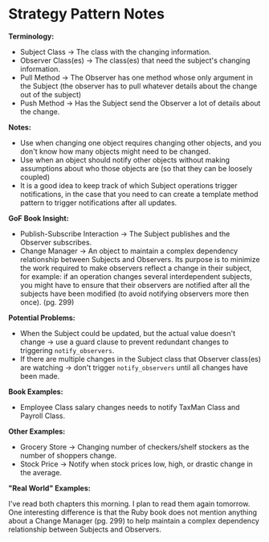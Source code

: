 # Strategy Pattern Notes

**Terminology:**
- Subject Class -> The class with the changing information.
- Observer Class(es) -> The class(es) that need the subject's changing information.
- Pull Method -> The Observer has one method whose only argument in the Subject (the observer has to pull whatever details about the change out of the subject)
- Push Method -> Has the Subject send the Observer a lot of details about the change.

**Notes:**
- Use when changing one object requires changing other objects, and you don't know how many objects might need to be changed.
- Use when an object should notify other objects without making assumptions about who those objects are (so that they can be loosely coupled)
- It is a good idea to keep track of which Subject operations trigger notifications, in the case that you need to can create a template method pattern to trigger notifications after all updates.

**GoF Book Insight:**
- Publish-Subscribe Interaction -> The Subject publishes and the Observer subscribes.
- Change Manager -> An object to maintain a complex dependency relationship between Subjects and Observers. Its purpose is to minimize the work required to make observers reflect a change in their subject, for example: if an operation changes several interdependent subjects, you might have to ensure that their observers are notified after all the subjects have been modified (to avoid notifying observers more then once). (pg. 299)

**Potential Problems:**
- When the Subject could be updated, but the actual value doesn't change -> use a guard clause to prevent redundant changes to triggering `notify_observers`.
- If there are multiple changes in the Subject class that Observer class(es) are watching -> don't trigger `notify_observers` until all changes have been made.


**Book Examples:**
- Employee Class salary changes needs to notify TaxMan Class and Payroll Class.


**Other Examples:**
- Grocery Store -> Changing number of checkers/shelf stockers as the number of shoppers change.
- Stock Price -> Notify when stock prices low, high, or drastic change in the average.


**"Real World" Examples:**

I've read both chapters this morning. I plan to read them again tomorrow. One interesting difference is that the Ruby book does not mention anything about a Change Manager (pg. 299) to help maintain a complex dependency relationship between Subjects and Observers. 